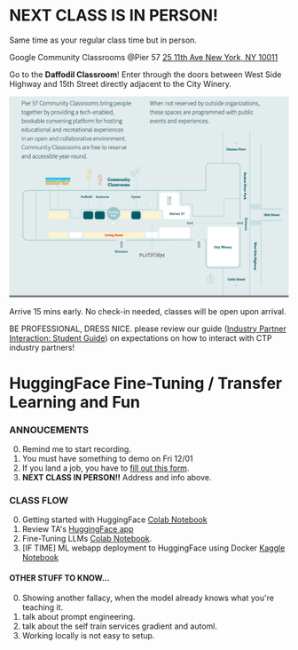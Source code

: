 # NEXT CLASS IS IN PERSON!
Same time as your regular class time but in person. 

Google Community Classrooms @Pier 57 [25 11th Ave New York, NY 10011](https://maps.app.goo.gl/SSoTc964F5Ztu5JHA)

Go to the **Daffodil Classroom**! Enter through the doors between West Side Highway and 15th Street directly adjacent to the City Winery.

![map](../Week-07-Decision-Trees-n-RandomForest/data/Pier-57-Map.png)

Arrive 15 mins early.  No check-in needed, classes will be open upon arrival.

BE PROFESSIONAL, DRESS NICE. please review our guide ([Industry Partner Interaction: Student Guide](https://docs.google.com/document/d/1_2c9joKkfP4RYM6_tIwWp8ngyeyndDxvVQFMFu0AN4w/edit)) on expectations on how to interact with CTP industry partners!

# HuggingFace Fine-Tuning / Transfer Learning and Fun

### ANNOUCEMENTS
0. Remind me to start recording.
0. You must have something to demo on Fri 12/01  
0. If you land a job, you have to [fill out this form](https://forms.gle/iCHvMDLAvvdJYRpd7).  
0. **NEXT CLASS IN PERSON!!** Address and info above.


### CLASS FLOW
0. Getting started with HuggingFace [Colab Notebook](https://colab.research.google.com/drive/1nmRCcRg8zRL6Fn8B4mpMt417SlYF9krO#scrollTo=xZIbCUxQK4AQ)
0. Review TA's [HuggingFace app](https://huggingface.co/spaces/sms07/Georgios-Ioannou-Visual-Question-Answering-With-Hugging-Face/tree/main)
0. Fine-Tuning LLMs [Colab Notebook](https://colab.research.google.com/drive/1GaH38Ua1KTMHfIrGEHXh4i_pSdCS10Ta?usp=sharing).
0. [IF TIME] ML webapp deployment to HuggingFace using Docker [Kaggle Notebook](https://www.kaggle.com/carlosezmez/cuny-tech-prep-fine-tuning-pre-trained-model/edit)


#### OTHER STUFF TO KNOW...
0. Showing another fallacy, when the model already knows what you're teaching it. 
0. talk about prompt engineering. 
0. talk about the self train services gradient and automl.
0. Working locally is not easy to setup. 
